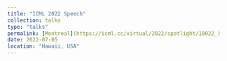 ```yaml
---
title: "ICML 2022 Speech"
collection: talks
type: "talks"
permalink: [Montreal](https://icml.cc/virtual/2022/spotlight/18022_)
date: 2022-07-05
location: "Hawaii, USA"
---
```

